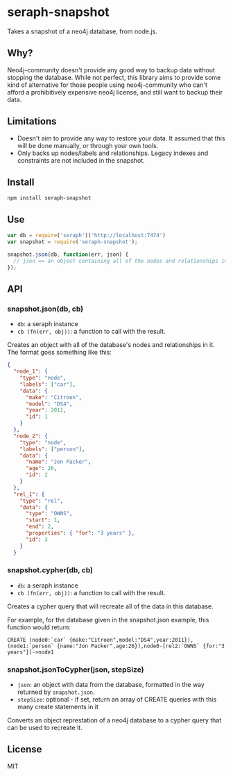# seraph-snapshot

Takes a snapshot of a neo4j database, from node.js.

## Why?

Neo4j-community doesn't provide any good way to backup data without stopping the
database. While not perfect, this library aims to provide some kind of alternative
for those people using neo4j-community who can't afford a prohibitively expensive
neo4j license, and still want to backup their data. 

## Limitations

* Doesn't aim to provide any way to restore your data. It assumed that this will
be done manually, or through your own tools. 
* Only backs up nodes/labels and relationships. Legacy indexes and constraints
  are not included in the snapshot.

## Install

```
npm install seraph-snapshot
```

## Use

```javascript
var db = require('seraph')('http://localhost:7474')
var snapshot = require('seraph-snapshot');

snapshot.json(db, function(err, json) {
  // json == an object containing all of the nodes and relationships in the database
});
```

## API

### snapshot.json(db, cb)

* `db`: a seraph instance
* `cb (fn(err, obj))`: a function to call with the result.

Creates an object with all of the database's nodes and relationships in it. The
format goes something like this:

```json
{
  "node_1": {
    "type": "node",
    "labels": ["car"],
    "data": {
      "make": "Citroen",
      "model": "DS4",
      "year": 2011,
      "id": 1
    }
  },
  "node_2": {
    "type": "node",
    "labels": ["person"],
    "data": {
      "name": "Jon Packer",
      "age": 26,
      "id": 2
    }
  },
  "rel_1": {
    "type": "rel",
    "data": {
      "type": "OWNS",
      "start": 1,
      "end": 2,
      "properties": { "for": "3 years" },
      "id": 3
    }
  }
```

### snapshot.cypher(db, cb)

* `db`: a seraph instance
* `cb (fn(err, obj))`: a function to call with the result.

Creates a cypher query that will recreate all of the data in this database.

For example, for the database given in the snapshot.json example, this function would
return:

```cypher
CREATE (node0:`car` {make:"Citroen",model:"DS4",year:2011}),(node1:`person` {name:"Jon Packer",age:26}),node0-[rel2:`OWNS` {for:"3 years"}]->node1
```

### snapshot.jsonToCypher(json, stepSize)

* `json`: an object with data from the database, formatted in the way returned
          by `snapshot.json`.
* `stepSize`: optional - if set, return an array of CREATE queries with this many
              create statements in it

Converts an object represtation of a neo4j database to a cypher query that can
be used to recreate it.


## License

MIT

